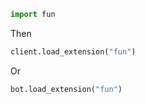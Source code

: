 ```py
import fun
```
Then
```py
client.load_extension("fun")
```
Or
```py
bot.load_extension("fun")
```